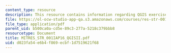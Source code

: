 ```yaml
---
content_type: resource
description: This resource contains information regarding QGIS exercise II.
file: https://ol-ocw-studio-app-qa.s3.amazonaws.com/courses/res-str-001-geographic-information-system-gis-tutorial-january-iap-2016/d023fa54e6b4f869ecbf1d7519621f68_MITRES_STR_001IAP16_QGISII.pdf
file_type: application/pdf
parent_uid: b500ca0a-cd5e-89c3-277a-5218c379bbb8
resourcetype: Document
title: MITRES_STR_001IAP16_QGISII.pdf
uid: d023fa54-e6b4-f869-ecbf-1d7519621f68
---
```

